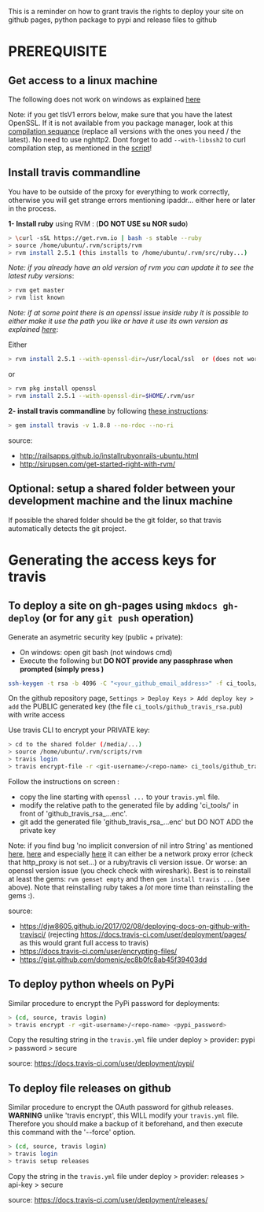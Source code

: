 This is a reminder on how to grant travis the rights to deploy your site on github pages, python package to pypi and release files to github

# PREREQUISITE 

## Get access to a linux machine

The following does not work on windows as explained [here](https://github.com/travis-ci/travis-ci/issues/4746)

Note: if you get tlsV1 errors below, make sure that you have the latest OpenSSL. If it is not available from you package manager, look at this [compilation sequance](https://github.com/curl/curl/issues/1583#issuecomment-309477196) (replace all versions with the ones you need / the latest). No need to use nghttp2. Dont forget to add `--with-libssh2` to curl compilation step, as mentioned in the [script](https://github.com/dertin/lemp-stack-debian/blob/develop/install.sh)!

## Install travis commandline 

You have to be outside of the proxy for everything to work correctly, otherwise you will get strange errors mentioning ipaddr... either here or later in the process.

**1- Install ruby** using RVM : (**DO NOT USE su NOR sudo**)  

```bash
> \curl -sSL https://get.rvm.io | bash -s stable --ruby
> source /home/ubuntu/.rvm/scripts/rvm
> rvm install 2.5.1 (this installs to /home/ubuntu/.rvm/src/ruby...)
```

*Note: if you already have an old version of rvm you can update it to see the latest ruby versions*:
```bash
> rvm get master
> rvm list known
```

*Note: if at some point there is an openssl issue inside ruby it is possible to either make it use the path you like or have it use its own version as explained [here](https://stackoverflow.com/questions/15511943/troubles-with-rvm-and-openssl)*:
 
Either
```bash
> rvm install 2.5.1 --with-openssl-dir=/usr/local/ssl  or (does not work) /usr/bin/openssl
```

or

```bash
> rvm pkg install openssl
> rvm install 2.5.1 --with-openssl-dir=$HOME/.rvm/usr
```

**2- install travis commandline** by following [these instructions](https://github.com/travis-ci/travis.rb#installation):

```bash
> gem install travis -v 1.8.8 --no-rdoc --no-ri
```

source: 
 * http://railsapps.github.io/installrubyonrails-ubuntu.html
 * http://sirupsen.com/get-started-right-with-rvm/
	

## Optional: setup a shared folder between your development machine and the linux machine 

If possible the shared folder should be the git folder, so that travis automatically detects the git project.


# Generating the access keys for travis

## To deploy a site on gh-pages using `mkdocs gh-deploy` (or for any `git push` operation)

Generate an asymetric security key (public + private):

 * On windows: open git bash (not windows cmd)
 * Execute the following but **DO NOT provide any passphrase when prompted (simply press <enter>)**

```bash
ssh-keygen -t rsa -b 4096 -C "<your_github_email_address>" -f ci_tools/github_travis_rsa
```

On the github repository page, `Settings > Deploy Keys > Add deploy key > add` the PUBLIC generated key (the file `ci_tools/github_travis_rsa.pub`) with write access


Use travis CLI to encrypt your PRIVATE key:

```bash
> cd to the shared folder (/media/...)
> source /home/ubuntu/.rvm/scripts/rvm
> travis login
> travis encrypt-file -r <git-username>/<repo-name> ci_tools/github_travis_rsa   (DO NOT USE --add option since it will remove all comments in your travis.yml file!)
```

Follow the instructions on screen :
- copy the line starting with `openssl ...` to your `travis.yml` file. 
- modify the relative path to the generated file by adding 'ci_tools/' in front of 'github_travis_rsa_...enc'.
- git add the generated file 'github_travis_rsa_...enc' but DO NOT ADD the private key

Note: if you find bug 'no implicit conversion of nil intro String' as mentioned [here](https://github.com/travis-ci/travis.rb/issues/190#issuecomment-377823703), [here](https://github.com/travis-ci/travis.rb/issues/585#issuecomment-374307229) and especially [here](https://github.com/travis-ci/travis.rb/issues/586) it can either be a network proxy error (check that http_proxy is not set...) or a ruby/travis cli version issue. Or worse: an openssl version issue (you check check with wireshark). Best is to reinstall at least the gems: `rvm gemset empty` and then `gem install travis ...` (see above). Note that reinstalling ruby takes a *lot* more time than reinstalling the gems :).

source: 
   * https://djw8605.github.io/2017/02/08/deploying-docs-on-github-with-travisci/ (rejecting https://docs.travis-ci.com/user/deployment/pages/ as this would grant full access to travis)
   * https://docs.travis-ci.com/user/encrypting-files/ 
   * https://gist.github.com/domenic/ec8b0fc8ab45f39403dd

## To deploy python wheels on PyPi

Similar procedure to encrypt the PyPi password for deployments:

```bash
> (cd, source, travis login)
> travis encrypt -r <git-username>/<repo-name> <pypi_password>
```
Copy the resulting string in the `travis.yml` file under deploy > provider: pypi > password > secure

source: https://docs.travis-ci.com/user/deployment/pypi/


## To deploy file releases on github

Similar procedure to encrypt the OAuth password for github releases. **WARNING** unlike 'travis encrypt', this WILL modify your `travis.yml` file. Therefore you should make a backup of it beforehand, and then execute this command with the '--force' option.

```bash
> (cd, source, travis login)
> travis login
> travis setup releases
```

Copy the string in the `travis.yml` file under deploy > provider: releases > api-key > secure

source: https://docs.travis-ci.com/user/deployment/releases/